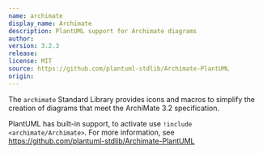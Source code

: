 ```yaml
---
name: archimate
display_name: Archimate
description: PlantUML support for Archimate diagrams
author: 
version: 3.2.3
release: 
license: MIT
source: https://github.com/plantuml-stdlib/Archimate-PlantUML
origin: 
---
```


The `archimate` Standard Library provides icons and macros to simplify the creation of diagrams that meet 
the ArchiMate 3.2 specification.

PlantUML has built-in support, to activate use `!include <archimate/Archimate>`. For more information, see
https://github.com/plantuml-stdlib/Archimate-PlantUML